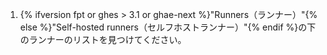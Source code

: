  1. {% ifversion fpt or ghes > 3.1 or ghae-next %}"Runners（ランナー）"{% else %}"Self-hosted runners（セルフホストランナー）"{% endif %}の下のランナーのリストを見つけてください。
